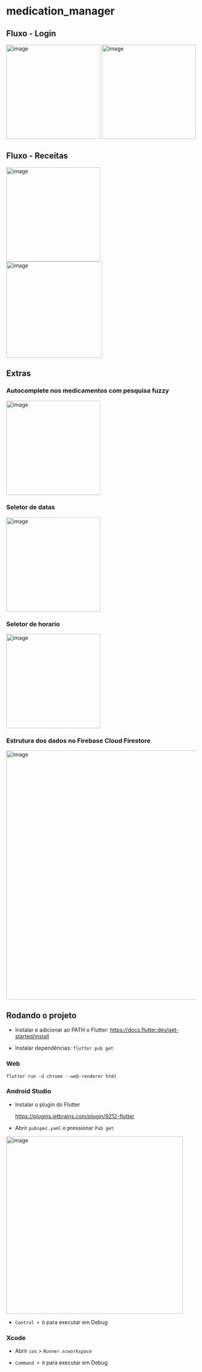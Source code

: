 # medication_manager

## Fluxo - Login
<img width="250" alt="image" src="https://github.com/alissone/medication_manager/assets/6274136/6f29d706-98bf-4852-999c-c6f41a11a573">
<img width="250" alt="image" src="https://github.com/alissone/medication_manager/assets/6274136/2ab9ee9e-be1d-4e1f-a1dc-96a6b35c0781">

## Fluxo - Receitas
<img width="250" alt="image" src="https://github.com/alissone/medication_manager/assets/6274136/2bc66bd3-212c-4fe6-b8bf-61e26cac7f0a">
<img width="255" alt="image" src="https://github.com/alissone/medication_manager/assets/6274136/828f0d0a-5b52-46ca-ba7b-bc74b490e9ff">

## Extras


### Autocomplete nos medicamentos com pesquisa fuzzy
<img width="250" alt="image" src="https://github.com/alissone/medication_manager/assets/6274136/0a1b01f6-5880-4067-89df-479148e7ddfd">

### Seletor de datas
<img width="250" alt="image" src="https://github.com/alissone/medication_manager/assets/6274136/281959b7-1c44-451d-b338-26fbb0f21da7">

### Seletor de horario
<img width="250" alt="image" src="https://github.com/alissone/medication_manager/assets/6274136/972185e4-1338-4290-b986-93343025a1c0">

### Estrutura dos dados no Firebase Cloud Firestore
<img width="660" alt="image" src="https://github.com/alissone/medication_manager/assets/6274136/fcd5bb3c-3964-49ad-b7b0-6c88f2dbbc14">

## Rodando o projeto

- Instalar e adicionar ao PATH o Flutter: https://docs.flutter.dev/get-started/install

- Instalar dependências: `flutter pub get`



### Web

```
flutter run -d chrome --web-renderer html
```

### Android Studio

- Instalar o plugin do Flutter

  https://plugins.jetbrains.com/plugin/9212-flutter

- Abrir `pubspec.yaml` e pressionar `Pub get`
<img width="470" alt="image" src="https://github.com/alissone/medication_manager/assets/6274136/4dd1005c-8e26-4125-a805-d0ff3e394b38">

- `Control + D` para executar em Debug

### Xcode

- Abrir `ios` > `Runner.xcworkspace`

- `Command + R` para executar em Debug
